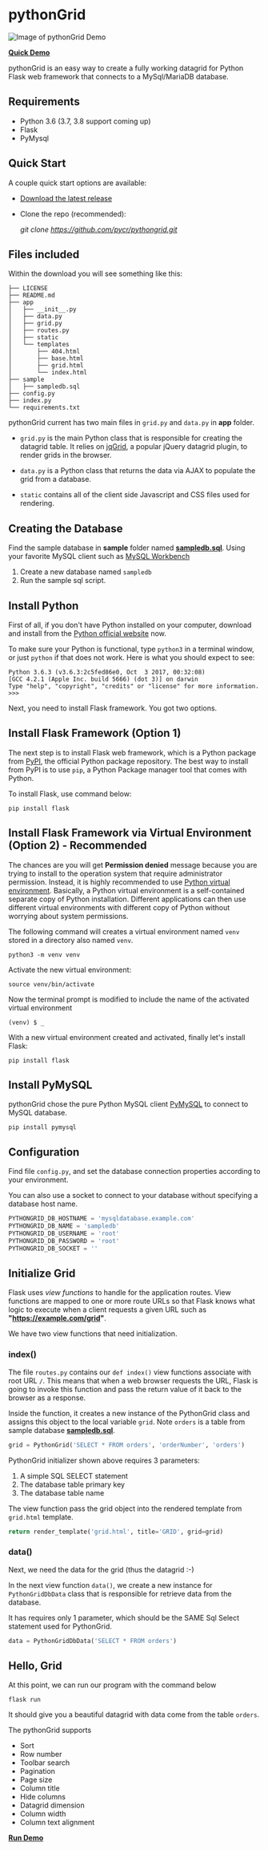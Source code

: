 # pythonGrid

![Image of pythonGrid Demo](app/sample/demo.png)

**[Quick Demo](https://demo.pythongrid.com/)**

pythonGrid is an easy way to create a fully working datagrid for Python Flask web framework that connects to a MySql/MariaDB database.

## Requirements

* Python 3.6 (3.7, 3.8 support coming up)
* Flask
* PyMysql

## Quick Start

A couple quick start options are available:

* [Download the latest release](https://github.com/pycr/pythongrid/archive/master.zip)
* Clone the repo (recommended):

    *git clone https://github.com/pycr/pythongrid.git*

## Files included

Within the download you will see something like this:

    ├── LICENSE
    ├── README.md
    ├── app
    │   ├── __init__.py
    │   ├── data.py
    │   ├── grid.py
    │   ├── routes.py
    │   ├── static
    │   └── templates
    │       ├── 404.html
    │       ├── base.html
    │       ├── grid.html
    │       └── index.html
    ├── sample
    │   ├── sampledb.sql
    ├── config.py
    ├── index.py
    └── requirements.txt

pythonGrid current has two main files in `grid.py` and `data.py` in **app** folder.

* `grid.py` is the main Python class that is responsible for creating the datagrid table. It relies on [jqGrid](https://free-jqgrid.github.io/getting-started/index.html), a popular jQuery datagrid plugin, to render grids in the browser. 

* `data.py` is a Python class that returns the data via AJAX to populate the grid from a database.

* `static` contains all of the client side Javascript and CSS files used for rendering.

## Creating the Database

Find the sample database in **sample** folder named [**sampledb.sql**](https://github.com/pycr/pythongrid/blob/master/app/sample/sampledb.sql). Using your favorite MySQL client such as [MySQL Workbench](https://dev.mysql.com/downloads/workbench/)

1. Create a new database named `sampledb`
2. Run the sample sql script.

## Install Python

First of all, if you don't have Python installed on your computer, download and install from the [Python official website](https://www.python.org/downloads/) now.

To make sure your Python is functional, type `python3` in a terminal window, or just `python` if that does not work. Here is what you should expect to see:

    Python 3.6.3 (v3.6.3:2c5fed86e0, Oct  3 2017, 00:32:08)
    [GCC 4.2.1 (Apple Inc. build 5666) (dot 3)] on darwin
    Type "help", "copyright", "credits" or "license" for more information.
    >>>

Next, you need to install Flask framework. You got two options.

## Install Flask Framework (Option 1)

The next step is to install Flask web framework, which is a Python package from [PyPI](https://pypi.org/), the official Python package repository. The best way to install from PyPI is to use `pip`, a Python Package manager tool that comes with Python. 

To install Flask, use command below:

    pip install flask

## Install Flask Framework via Virtual Environment (Option 2) - Recommended

The chances are you will get **Permission denied** message because you are trying to install to the operation system that require administrator permission. Instead, it is highly recommended to use [Python virtual environment](https://docs.python.org/3/tutorial/venv.html). Basically, a Python virtual environment is a self-contained separate copy of Python installation. Different applications can then use different virtual environments with different copy of Python without worrying about system permissions.

The following command will creates a virtual environment named `venv` stored in a directory also named `venv`.

    python3 -m venv venv

Activate the new virtual environment:

    source venv/bin/activate

Now the terminal prompt is modified to include the name of the activated virtual environment

    (venv) $ _

With a new virtual environment created and activated, finally let's install Flask:

    pip install flask

## Install PyMySQL

pythonGrid chose the pure Python MySQL client [PyMySQL](https://github.com/PyMySQL/PyMySQL) to connect to MySQL database.

    pip install pymysql

## Configuration

Find file `config.py`, and set the database connection properties according to your environment. 

You can also use a socket to connect to your database without specifying a database host name.

```python
PYTHONGRID_DB_HOSTNAME = 'mysqldatabase.example.com'
PYTHONGRID_DB_NAME = 'sampledb'
PYTHONGRID_DB_USERNAME = 'root'
PYTHONGRID_DB_PASSWORD = 'root'
PYTHONGRID_DB_SOCKET = ''
```

## Initialize Grid

Flask uses *view functions* to handle for the application routes. View functions are mapped to one or more route URLs so that Flask knows what logic to execute when a client requests a given URL such as **"https://example.com/grid"**.

We have two view functions that need initialization.

### index()

The file `routes.py` contains our `def index()` view functions associate with root URL `/`. This means that when a web browser requests the URL, Flask is going to invoke this function and pass the return value of it back to the browser as a response.

Inside the function, it creates a new instance of the PythonGrid class and assigns this object to the local variable `grid`. Note `orders` is a table from sample database [**sampledb.sql**](https://github.com/pycr/pythongrid/blob/master/app/sample/sampledb.sql).

```python
grid = PythonGrid('SELECT * FROM orders', 'orderNumber', 'orders')
```

PythonGrid initializer shown above requires 3 parameters:

1. A simple SQL SELECT statement
2. The database table primary key
3. The database table name

The view function pass the grid object into the rendered template from `grid.html` template.

```python
return render_template('grid.html', title='GRID', grid=grid)
```

### data()

Next, we need the data for the grid (thus the datagrid :-) 

In the next view function `data()`, we create a new instance for `PythonGridDbData` class that is responsible for retrieve data from the database.

It has requires only 1 parameter, which should be the SAME Sql Select statement used for PythonGrid.

```python
data = PythonGridDbData('SELECT * FROM orders')
```

## Hello, Grid

At this point, we can run our program with the command below

    flask run

It should give you a beautiful datagrid with data come from the table `orders`.

The pythonGrid supports

* Sort
* Row number
* Toolbar search
* Pagination
* Page size
* Column title
* Hide columns
* Datagrid dimension
* Column width
* Column text alignment

**[Run Demo](https://demo.pythongrid.com/)**
